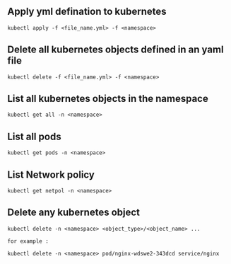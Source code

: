 ## Apply yml defination to kubernetes

    kubectl apply -f <file_name.yml> -f <namespace>

## Delete all kubernetes objects defined in an yaml file

    kubectl delete -f <file_name.yml> -f <namespace>

## List all kubernetes objects in the namespace
    
    kubectl get all -n <namespace>

## List all pods
   
    kubectl get pods -n <namespace>

## List Network policy

    kubectl get netpol -n <namespace>

## Delete any kubernetes object
  
    kubectl delete -n <namespace> <object_type>/<object_name> ...

    for example :

    kubectl delete -n <namespace> pod/nginx-wdswe2-343dcd service/nginx